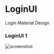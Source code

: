 # LoginUI
Login Material Design

### LoginUI 1

![screenshot](https://user-images.githubusercontent.com/5418230/44955966-e4306500-aec4-11e8-863a-f69369c74c2c.png)
